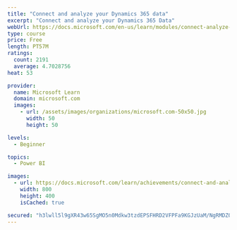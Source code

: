 ```yaml
---
title: "Connect and analyze your Dynamics 365 data​"
excerpt: "Connect and analyze your Dynamics 365 Data​"
webUrl: https://docs.microsoft.com/en-us/learn/modules/connect-analyze-dynamics-365-data/
type: course
price: Free
length: PT57M
ratings:
  count: 2191
  average: 4.7028756
heat: 53

provider:
  name: Microsoft Learn
  domain: microsoft.com
  images:
    - url: /assets/images/organizations/microsoft.com-50x50.jpg
      width: 50
      height: 50

levels:
  - Beginner

topics:
  - Power BI

images:
  - url: https://docs.microsoft.com/learn/achievements/connect-and-analyze-your-microsoft-dynamics-365-data-social.png
    width: 800
    height: 400
    isCached: true

secured: "h3lwll5l9gXR43w65SgMO5n0Mdkw3tzdEPSFHRD2VFPFa9KGJzUaM/NgRMDZQ/OD8TLDvGUMbDfi+JV6W5rDRgDH8ne+27eVVpSP4ntuN+0ZU1ESX/P0dyskXrZIroYtoF4B+dYp4Rd6tmBO98JIymBF+cUW/sl93ed/4vzcEFwK4BNHrKzzMzApBz2MwmffvE5ise2SrI5xfAchoyY78lXzsf7gbFw//TwKxgn7e1RJNl4ER7mVaIzTBgexLorR7Jmf9ZYIlsVNXxK7qumeTwFyYBuMDxSN5PodEZ4Y833Kkw2aVlKPO1sd9IahE4N85XFRMGCiqb6JaPB+1ZErmV2m/i55K7rQHLvEUTMpT9MWp2ibbdaqLbZ3d52mWEicLW9LHe4nZGtu62qIur3j3/Jis21H91nu7L2Ik4oVBCM=;/UMSiVsRRc8wnLCe/uXN/w=="
---
```


